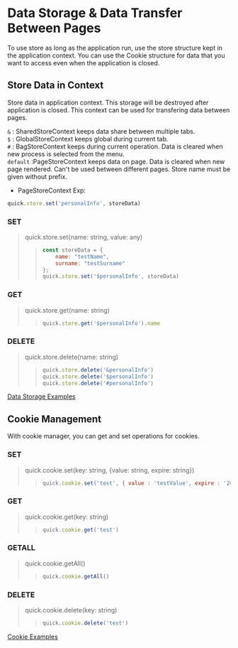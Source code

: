 # Data Storage & Data Transfer Between Pages

To use store as long as the application run, use the store structure kept in the application context. You can use the Cookie structure for data that you want to access even when the application is closed.

## Store Data in Context
Store data in application context. This storage will be destroyed after application is closed. This context can be used for transfering data between pages. 

`&` : SharedStoreContext keeps data share between multiple tabs. \
`$` : GlobalStoreContext keeps global during current tab. \
`#` : BagStoreContext keeps during current operation. Data is cleared when new process is selected from the menu.\
`default` :PageStoreContext keeps data on page. Data is cleared when new page rendered. Can't be used between different pages.  Store name must be given without prefix.

- PageStoreContext Exp:
```js
quick.store.set('personalInfo', storeData) 
```

### SET 

> quick.store.set(name: string, value: any)
> > ```js
> > const storeData = {
> > 	name: "testName",
> > 	surname: "testSurname"
> > };
> > quick.store.set('$personalInfo', storeData)
> > ```

### GET 

> quick.store.get(name: string)
> > ```js
> > quick.store.get('$personalInfo').name
> > ```

### DELETE 

> quick.store.delete(name: string)
> > ```js
> > quick.store.delete('&personalInfo')
> > quick.store.delete('$personalInfo')
> > quick.store.delete('#personalInfo')
> > ```

<a href="https://studio.onplateau.com/quick/?q=/quick/qjsons/DataExamples.qjson" target="_blank">Data Storage Examples</a>


## Cookie Management 
With cookie manager, you can get and set operations for cookies.
### SET

> quick.cookie.set(key: string, {value: string, expire: string})
> > ```js
> > quick.cookie.set('test', { value : 'testValue', expire : '2022-11-01T20:09:39.780Z'})
> > ```

### GET

> quick.cookie.get(key: string)
> > ```js
> > quick.cookie.get('test')
> > ```

### GETALL

> quick.cookie.getAll()
> > ```js
> > quick.cookie.getAll()
> > ```

### DELETE

> quick.cookie.delete(key: string)
> > ```js
> > quick.cookie.delete('test')
> > ```

<a href="https://studio.onplateau.com/quick/?q=/quick/qjsons/CookieExamples.qjson" target="_blank">Cookie Examples</a>
